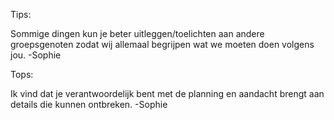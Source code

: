 Tips:

Sommige dingen kun je beter uitleggen/toelichten aan andere groepsgenoten zodat wij allemaal begrijpen wat we moeten doen volgens jou. -Sophie

Tops:

Ik vind dat je verantwoordelijk bent met de planning en aandacht brengt aan details die kunnen ontbreken. -Sophie
